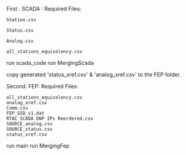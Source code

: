First . SCADA :
   Required Files:
    
    Station.csv
    
    Status.csv
    
    Analog.csv
    
    all_stations_equivalency.csv


  run scada_code 
  run MergingScada

  copy generated 'status_xref.csv' & 'analog_xref.csv' to the FEP folder. 

Second. FEP:
    Required Files:

    all_stations_equivalency.csv
    analog_xref.csv
    Comm.csv
    FEP_GSD_v1.dat
    RTAC SCADA DNP IPs Reordered.csv
    SOURCE_analog.csv
    SOURCE_status.csv
    status_xref.csv
    
  run main
  run MergingFep 
